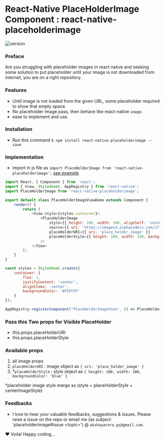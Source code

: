 # React-Native PlaceHolderImage Component : react-native-placeholderimage
![version](https://img.shields.io/badge/version-0.0.3-green.svg)

### Preface
Are you struggling with placeholder images in react native and seeking some solution to put placeholder until your image is not downloaded from internet, you are on a right repository.

### Features
- Until image is not loaded from the given URL, some placeholder required to show that empty space.
- No placeholder image pass, then behave like react-native `image`.
- ease to implement and use.

### Installation
- Run this command `$ npm install react-native-placeholderimage --save`

### Implementation
- import in js file as `import PlaceHolderImage from 'react-native-placeholderimage';` [see example](https://github.com/akshayaroraGS/react-native-placeholderimage/blob/master/demo/index.ios.js)

```JavaScript
import React, { Component } from 'react';
import { View, StyleSheet, AppRegistry } from 'react-native';
import PlaceHolderImage from 'react-native-placeholderimage';

export default class PlaceHolderImageViewDemo extends Component {
	render() {
		return (
			<View style={styles.container}>
				<PlaceHolderImage
					style={{ height: 100, width: 100, alignSelf: 'center', justifyContent: 'center' }}
					source={{ uri: 'https://images4.alphacoders.com/171/thumb-1920-171916.jpg' }}
					placeHolderURI={{ uri: 'place_holder_image' }}
					placeHolderStyle={{ height: 100, width: 100, backgroundColor: 'blue' }}
				/>
			</View>
		);
	}
}

const styles = StyleSheet.create({
	container: {
		flex: 1,
		justifyContent: 'center',
		alignItems: 'center',
		backgroundColor: '#F5FCFF'
	}
});

AppRegistry.registerComponent('PlaceHolderImageView', () => PlaceHolderImageViewDemo);
```

### Pass this Two props for Visible PlaceHolder
* this.props.placeHolderURI
* this.props.placeHolderStyle

### Available props
1. all image props
1. `placeHolderURI` : image object as `{ uri: 'place_holder_image' }`
1. *`placeHolderStyle` : style object as `{ height: 100, width: 100, backgroundColor: 'blue' }`

*placeholder image style merge as (style + placeHolderStyle + centerImageStyle)

### Feedbacks
- I love to hear your valuable feedbacks, suggestions & issues. Please raise a issue on the repo or email me (as subject: 'placeholderimage#issue &lt;topic&gt;') @ `akshayarora.gs@gmail.com`.

❤️ Voila! Happy coding...
